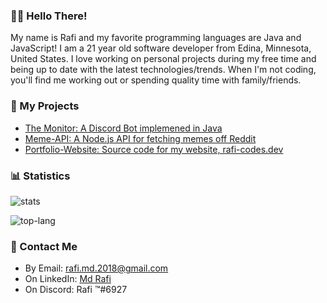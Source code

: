 <!--Links-->
[stats]: https://github-readme-stats.vercel.app/api?username=Rafi-99&include_all_commits=true&count_private=true&show_icons=true&title_color=3498db&bg_color=ffffff00&text_color=718096
[top-lang]: https://github-readme-stats.vercel.app/api/top-langs?username=Rafi-99&layout=compact&title_color=3498db&bg_color=ffffff00&text_color=718096

### 👋🏽 Hello There!
My name is Rafi and my favorite programming languages are Java and JavaScript! I am a 21 year old software developer from Edina, Minnesota, United States. I love working on personal projects during my free time and being up to date with the latest technologies/trends. When I'm not coding, you'll find me working out or spending quality time with family/friends.

### :file_folder: My Projects
* [The Monitor: A Discord Bot implemened in Java](https://github.com/Rafi-99/The-Monitor)
* [Meme-API: A Node.js API for fetching memes off Reddit](https://github.com/Rafi-99/Meme-API)
* [Portfolio-Website: Source code for my website, rafi-codes.dev](https://github.com/Rafi-99/Portfolio-Website)

### :bar_chart: Statistics
![stats]

![top-lang]

### :email: Contact Me
* By Email: rafi.md.2018@gmail.com
* On LinkedIn: [Md Rafi](https://www.linkedin.com/in/rafi2018/)
* On Discord: Rafi ™#6927
